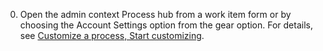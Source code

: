 0. Open the admin context Process hub from a work item form or by choosing the Account Settings option from the gear option. For details, see [Customize a process, Start customizing](/vsts/organizations/settings/work/customize-process#start-customizing).
